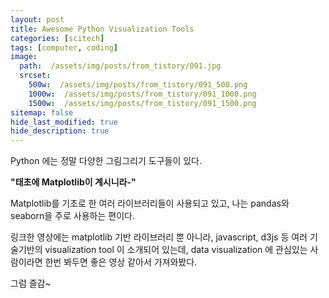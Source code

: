 ```yaml
---
layout: post
title: Awesome Python Visualization Tools
categories: [scitech]
tags: [computer, coding]
image:
  path:  /assets/img/posts/from_tistory/091.jpg
  srcset:
    500w:  /assets/img/posts/from_tistory/091_500.png
    1000w:  /assets/img/posts/from_tistory/091_1000.png
    1500w:  /assets/img/posts/from_tistory/091_1500.png
sitemap: false
hide_last_modified: true
hide_description: true
---
```



  


  


Python 에는 정말 다양한 그림그리기 도구들이 있다.

  


**"태초에 Matplotlib이 계시니라-"**

  


Matplotlib를 기초로 한 여러 라이브러리들이 사용되고 있고, 나는 pandas와 seaborn을 주로 사용하는 편이다.

  


링크한 영상에는 matplotlib 기반 라이브러리 뿐 아니라, javascript, d3js 등 여러 기술기반의 visualization tool 이 소개되어 있는데, data visualization 에 관심있는 사람이라면 한번 봐두면 좋은 영상 같아서 가져와봤다.

  


그럼 즐감~

  


  



